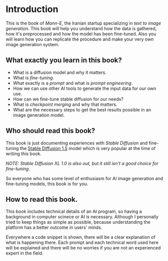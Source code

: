 # Introduction

This is the book of _Mann-E_, the Iranian startup specializing in _text to image generation_. This book will help you understand how the data is gathered, how it's preprocessed and how the model has been fine-tuned. Also you will learn how you can replicate the procedure and make your very own image generation system.

## What exactly you learn in this book?

- What is a diffusion model and why it matters. 
- What is _fine-tuning_. 
- What exactly is a _prompt_ and what is _prompt engineering_. 
- How we can use other AI tools to generate the input data for our own use. 
- How can we fine-tune stable diffusion for our needs? 
- What is _checkpoint merging_ and why that matters.
- What are the necessary steps to get the best results possible in an image generation model.

## Who should read this book?

This book is just documenting experiences with _Stable Diffusion_ and fine-tuning the [Stable Diffusion 1.5](https://huggingface.co/runwayml/stable-diffusion-v1-5) model which is very popular at the time of writing this book. 

_NOTE: Stable Diffusion XL 1.0 is also out, but it still isn't a good choice for fine-tuning_.

So everyone who has some level of enthusiasm for AI image generation and fine-tuning models, this book is for you. 

## How to read this book.

This book includes technical details of an AI program, so having a background in computer scinece or AI is necessary. Although I personally tried to keep things as simple as possible, because understanding the platform has a better outcome in users' minds. 

Everywhere a code snippet is shown, there will be a clear explanation of what is happening there. Each prompt and each technical word used here will be explained and there will be no worries if you are not an experienced expert in the field.